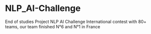 # NLP_AI-Challenge
End of studies Project NLP AI Challenge
International contest with 80+ teams, our team finished N°6 and N°1 in France
